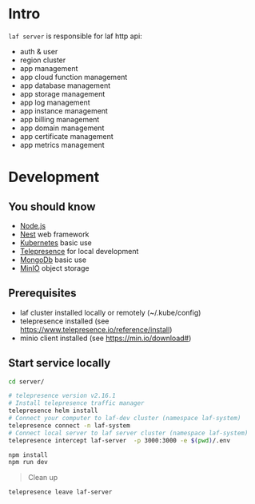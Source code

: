 # Intro

`laf server` is responsible for laf http api:

- auth & user
- region cluster
- app management
- app cloud function management
- app database management
- app storage management
- app log management
- app instance management
- app billing management
- app domain management
- app certificate management
- app metrics management

# Development

## You should know

- [Node.js](https://nodejs.org/en/docs)
- [Nest](https://github.com/nestjs/nest) web framework
- [Kubernetes](https://kubernetes.io) basic use
- [Telepresence](https://www.telepresence.io) for local development
- [MongoDb](https://docs.mongodb.com) basic use
- [MinIO](https://min.io) object storage

## Prerequisites

- laf cluster installed locally or remotely (~/.kube/config)
- telepresence installed (see <https://www.telepresence.io/reference/install>)
- minio client installed (see <https://min.io/download#>)

## Start service locally

```bash
cd server/

# telepresence version v2.16.1
# Install telepresence traffic manager 
telepresence helm install
# Connect your computer to laf-dev cluster (namespace laf-system)
telepresence connect -n laf-system
# Connect local server to laf server cluster (namespace laf-system)
telepresence intercept laf-server  -p 3000:3000 -e $(pwd)/.env

npm install
npm run dev
```

> Clean up

```bash
telepresence leave laf-server
```